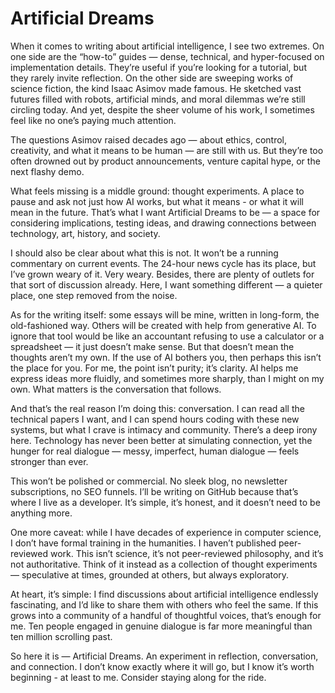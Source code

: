 # Artificial Dreams

When it comes to writing about artificial intelligence, I see two extremes. On one side are the “how-to” guides — dense, technical, and hyper-focused on implementation details. They’re useful if you’re looking for a tutorial, but they rarely invite reflection. On the other side are sweeping works of science fiction, the kind Isaac Asimov made famous. He sketched vast futures filled with robots, artificial minds, and moral dilemmas we’re still circling today. And yet, despite the sheer volume of his work, I sometimes feel like no one’s paying much attention.

The questions Asimov raised decades ago — about ethics, control, creativity, and what it means to be human — are still with us. But they’re too often drowned out by product announcements, venture capital hype, or the next flashy demo.

What feels missing is a middle ground: thought experiments. A place to pause and ask not just how AI works, but what it means - or what it will mean in the future. That’s what I want Artificial Dreams to be — a space for considering implications, testing ideas, and drawing connections between technology, art, history, and society.

I should also be clear about what this is not. It won’t be a running commentary on current events. The 24-hour news cycle has its place, but I’ve grown weary of it. Very weary. Besides, there are plenty of outlets for that sort of discussion already. Here, I want something different — a quieter place, one step removed from the noise.

As for the writing itself: some essays will be mine, written in long-form, the old-fashioned way. Others will be created with help from generative AI. To ignore that tool would be like an accountant refusing to use a calculator or a spreadsheet — it just doesn’t make sense. But that doesn’t mean the thoughts aren’t my own. If the use of AI bothers you, then perhaps this isn’t the place for you. For me, the point isn’t purity; it’s clarity. AI helps me express ideas more fluidly, and sometimes more sharply, than I might on my own. What matters is the conversation that follows.

And that’s the real reason I’m doing this: conversation. I can read all the technical papers I want, and I can spend hours coding with these new systems, but what I crave is intimacy and community. There’s a deep irony here. Technology has never been better at simulating connection, yet the hunger for real dialogue — messy, imperfect, human dialogue — feels stronger than ever.

This won’t be polished or commercial. No sleek blog, no newsletter subscriptions, no SEO funnels. I’ll be writing on GitHub because that’s where I live as a developer. It’s simple, it’s honest, and it doesn’t need to be anything more.

One more caveat: while I have decades of experience in computer science, I don’t have formal training in the humanities. I haven’t published peer-reviewed work. This isn’t science, it’s not peer-reviewed philosophy, and it’s not authoritative. Think of it instead as a collection of thought experiments — speculative at times, grounded at others, but always exploratory.

At heart, it’s simple: I find discussions about artificial intelligence endlessly fascinating, and I’d like to share them with others who feel the same. If this grows into a community of a handful of thoughtful voices, that’s enough for me. Ten people engaged in genuine dialogue is far more meaningful than ten million scrolling past.

So here it is — Artificial Dreams. An experiment in reflection, conversation, and connection. I don’t know exactly where it will go, but I know it’s worth beginning - at least to me. Consider staying along for the ride.
